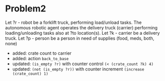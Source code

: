 # Problem2
Let ?r - robot be a forklift truck, performing load/unload tasks.
The autonomous robotic agent operates the delivery truck (carrier) performing loading/unloading tasks also at ?to location(s).
Let ?k - carrier be a delivery truck.
Let ?p - person be a person in need of supplies (food, meds, both, none)

- added: crate count to carrier
- added: action `back_to_base`
- updated: `(is_empty ?r)` with counter control `(< (crate_count ?k) 4)`
- updated: `(not (is_empty ?r))` with counter increment `(increase (crate_count) 1)`